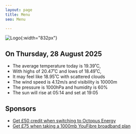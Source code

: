 ```yaml
---
layout: page
title: Menu
seo: Menu

---
```


![Logo](/images/logo.jpg){:width="832px"}

<!-- weather_marker starts -->
## On Thursday, 28 August 2025

- The average temperature today is 19.39˚C,
- With highs of 20.47˚C and lows of 18.49˚C,
- It may feel like 18.95˚C with scattered clouds
- The wind speed is 4.12m/s and visibility is 10000m
- The pressure is 1000hPa and humidity is 60%
- The sun will rise at 05:14 and set at 19:05

<!-- weather_marker ends -->

## Sponsors

- [Get £50 credit when switching to Octopus Energy](https://bit.ly/3oD1nnS)
- [Get £75 when taking a 1000mb YouFibre broadband plan](https://aklam.io/91zWhU?)
